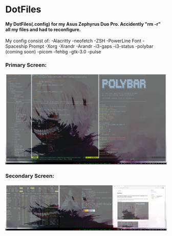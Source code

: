 # DotFiles 

#### My DotFiles(.config) for my Asus Zephyrus Duo Pro. Accidently "rm -r" all my files and had to reconfigure.

My config consist of:
-Alacritty
-neofetch
-ZSH
-PowerLine Font
-Spaceship Prompt
-Xorg
-Xrandr 
-Arandr 
-i3-gaps 
-i3-status
-polybar (coming soon) 
-picom
-fehbg
-gtk-3.0
-pulse

### Primary Screen: 
![Annoyed](https://github.com/PFCorzo/DotFiles/blob/main/Primary_Screen.jpg)

### Secondary Screen:
![Annoyed2](https://github.com/PFCorzo/DotFiles/blob/main/Second_Screen.jpg)


